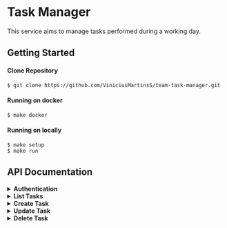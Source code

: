 # Task Manager
This service aims to manage tasks performed during a working day.

## Getting Started

#### Clone Repository
```
$ git clone https://github.com/ViniciusMartinsS/team-task-manager.git
```

#### Running on docker
```
$ make docker
```

#### Running on locally
```
$ make setup
$ make run
```

## API Documentation

<details>
  <summary><b>Authentication</b></summary>

  <p><b>Handle API Authentication</b></p>

  #### URL
  `/auth/login`

  #### Method
  `POST`

  #### Data Params
  ```json
  {
      "email": "example@example.io",
      "password": "123456"
  }
  ```

  * `email` **Required**
  * `password` **Required**

  #### Success Response
  ```json
  {
      "status": 0,
      "accessToken": "eyJhbGciOiJIUzI1NiIsInR5cCI6IkpXVCJ9"
  }
  ```

  #### Error Response
  ```json
  {
      "status": 101,
      "message": "Stop right there! You are unauthorized!"
  }
  ```

  #### Try it out
  ```bash
  curl --location --request POST 'localhost:3000/auth/login' \
  --header 'Content-Type: application/json' \
  --data-raw '{
      "email": "example@example.io",
      "password": "123456"
  }'
  ```

</details>

<details>
  <summary><b>List Tasks</b></summary>

  <p><b>Show all task of a technician</b></p>

  #### URL
  `/tasks`

  #### Method
  `GET`

  #### Authorization
  `Bearer Token`

  * `token` **Required**

  #### Success Response
  ```json
  {
      "status": 0,
      "result": [
          {
              "id": 1,
              "name": "Task Hello World",
              "summary": "Hello World! This is my new task"
          }
      ]
  }
  ```

  #### Try it out
  ```bash
  curl --location --request GET 'localhost:3000/tasks' \
  --header 'Authorization: Bearer eyJhbGciOiJIUzI1NiIsInR5cCI6IkpXVCJ9'
  ```

</details>

<details>
  <summary><b>Create Task</b></summary>

  <p><b>Creates a task for a specific technician</b></p>

  #### URL
  `/tasks`

  #### Method
  `POST`

  #### Data Params
  ```json
  {
    "name": "Hello World",
    "summary": "Hello World! This is my new task",
    "performed": "07/11/2021"
  }
  ```

  * `name` **Required**
  * `summary` **Required**
  * `performed` **Optional - DD/MM/YYYY**

  #### Authorization
  `Bearer Token`

  * `token` **Required**

  #### Success Response
  ```json
  {
    "status": 0,
    "result": [
        {
            "id": 2,
            "name": "Hello World",
            "summary": "Hello World! This is my new task",
            "Performed": "07/11/2021"
        }
     ]
  }
  ```

  #### Try it out
  ```bash
  curl --location --request POST 'localhost:3000/tasks' \
  --header 'Authorization: Bearer eyJhbGciOiJIUzI1NiIsInR5cCI6IkpXVCJ9' \
  --header 'Content-Type: application/json' \
  --data-raw '{
      "name": "Hello World",
      "summary": "Hello World! This is my new task",
      "performed": "07/11/2021"
  }'
  ```

</details>

<details>
  <summary><b>Update Task</b></summary>

  <p><b>Update a task of technician</b></p>

  #### URL
  `/tasks/:id`

  #### Method
  `PUT`

  #### Data Params
  ```json
  {
    "name": "Hello World",
    "performed": "07/11/2021"
  }
  ```

  * `name` **Optional**
  * `summary` **Optional**
  * `performed` **Optional - DD/MM/YYYY**

  #### Authorization
  `Bearer Token`

  * `token` **Required**

  #### Success Response
  ```json
  {
    "status": 0,
    "result": [
        {
            "id": 1,
            "name": "Hello World",
            "Performed": "07/11/2021"
        }
     ]
  }
  ```

  #### Try it out
  ```bash
  curl --location --request PUT 'localhost:3000/tasks/1' \
  --header 'Authorization: Bearer eyJhbGciOiJIUzI1NiIsInR5cCI6IkpXVCJ9' \
  --header 'Content-Type: application/json' \
  --data-raw '{
      "performed": "18/11/2020"
  }'
  ```

</details>

<details>
  <summary><b>Delete Task</b></summary>

  <p><b>[MANAGER ONLY] Delete task of a technician</b></p>

  #### URL
  `/tasks/:id`

  #### Method
  `DELETE`

  #### Authorization
  `Bearer Token`

  * `token` **Required**

  #### Success Response
  ```json
  {
      "status": 0,
      "message": "Register with the following ID: '1' was deleted successfully!"
  }
  ```

  #### Error Response
  ```json
  {
      "status": 103,
      "message": "Hummmm... It seems you are not allowed to do such a thing. Ask for your manager help!"
  }
  ```

  #### Try it out
  ```bash
  curl --location --request DELETE 'localhost:3000/tasks/1' \
  --header 'Authorization: Bearer eyJhbGciOiJIUzI1NiIsInR5cCI6IkpXVCJ9'
  ```

</details>



<!--
#### Postman Collection:
[![Run in Postman](https://run.pstmn.io/button.svg)](https://app.getpostman.com/run-collection/671b82a64b22a20a683e) -->
